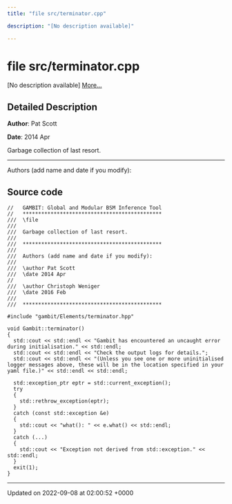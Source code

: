 ```yaml
---
title: "file src/terminator.cpp"

description: "[No description available]"

---
```


# file src/terminator.cpp

[No description available] [More...](#detailed-description)

## Detailed Description


**Author**: Pat Scott 

**Date**: 2014 Apr 

Garbage collection of last resort.



------------------

Authors (add name and date if you modify):




## Source code

```
//   GAMBIT: Global and Modular BSM Inference Tool
//   *********************************************
///  \file
///
///  Garbage collection of last resort.
///
///  *********************************************
///
///  Authors (add name and date if you modify):
///
///  \author Pat Scott
///  \date 2014 Apr
//
///  \author Christoph Weniger
///  \date 2016 Feb
///
///  *********************************************

#include "gambit/Elements/terminator.hpp"

void Gambit::terminator()
{
  std::cout << std::endl << "Gambit has encountered an uncaught error during initialisation." << std::endl;
  std::cout << std::endl << "Check the output logs for details.";
  std::cout << std::endl << "(Unless you see one or more uninitialised logger messages above, these will be in the location specified in your yaml file.)" << std::endl << std::endl;

  std::exception_ptr eptr = std::current_exception();
  try
  {
    std::rethrow_exception(eptr);
  }
  catch (const std::exception &e)
  {
    std::cout << "what(): " << e.what() << std::endl;
  }
  catch (...)
  {
    std::cout << "Exception not derived from std::exception." << std::endl;
  }
  exit(1);
}
```


-------------------------------

Updated on 2022-09-08 at 02:00:52 +0000
